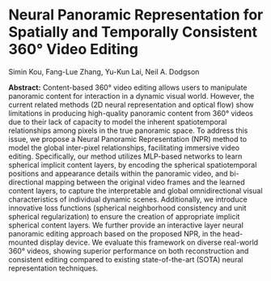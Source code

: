 # Neural Panoramic Representation for Spatially and Temporally Consistent 360° Video Editing

Simin Kou, Fang-Lue Zhang, Yu-Kun Lai, Neil A. Dodgson

**Abstract:** Content-based 360° video editing allows users to manipulate panoramic content for interaction in a dynamic visual world. However, the current related methods (2D neural representation and optical flow) show limitations in producing high-quality panoramic content from 360° videos due to their lack of capacity to model the inherent spatiotemporal relationships among pixels in the true panoramic space. To address this issue, we propose a Neural Panoramic Representation (NPR) method to model the global inter-pixel relationships, facilitating immersive video editing. Specifically, our method utilizes MLP-based networks to learn spherical implicit content layers, by encoding the spherical spatiotemporal positions and appearance details within the panoramic video, and bi-directional mapping between the original video frames and the learned content layers, to capture the interpretable and global omnidirectional visual characteristics of individual dynamic scenes. Additionally, we introduce innovative loss functions (spherical neighborhood consistency and unit spherical regularization) to ensure the creation of appropriate implicit spherical content layers. We further provide an interactive layer neural panoramic editing approach based on the proposed NPR, in the head-mounted display device. We evaluate this framework on diverse real-world 360° videos, showing superior performance on both reconstruction and consistent editing compared to existing state-of-the-art (SOTA) neural representation techniques.
